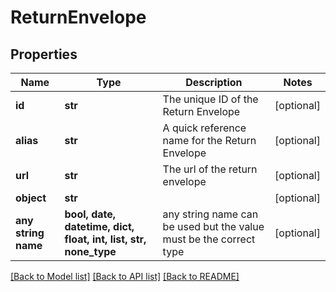 # ReturnEnvelope


## Properties
Name | Type | Description | Notes
------------ | ------------- | ------------- | -------------
**id** | **str** | The unique ID of the Return Envelope | [optional] 
**alias** | **str** | A quick reference name for the Return Envelope | [optional] 
**url** | **str** | The url of the  return envelope | [optional] 
**object** | **str** |  | [optional] 
**any string name** | **bool, date, datetime, dict, float, int, list, str, none_type** | any string name can be used but the value must be the correct type | [optional]

[[Back to Model list]](../README.md#documentation-for-models) [[Back to API list]](../README.md#documentation-for-api-endpoints) [[Back to README]](../README.md)


